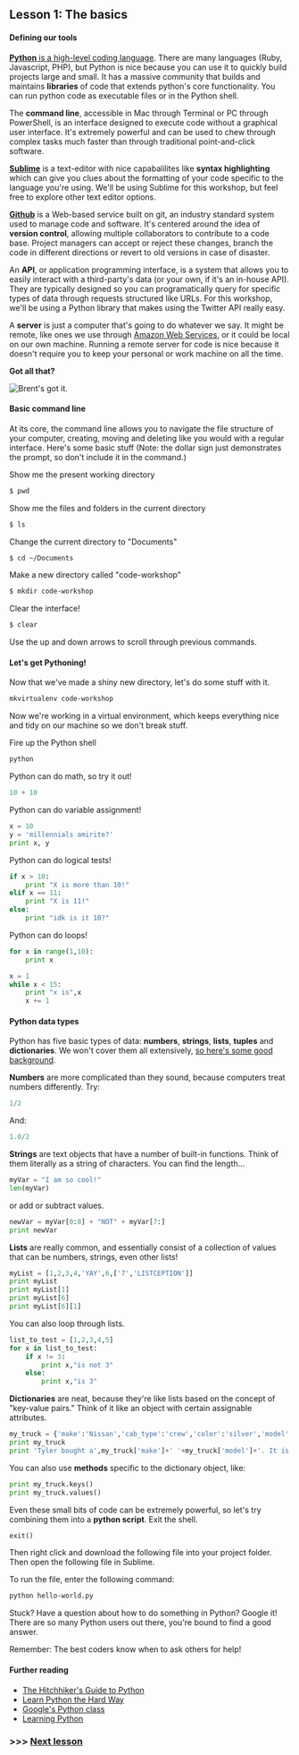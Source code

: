 ## Lesson 1: The basics

#### Defining our tools

[__Python__ is a high-level coding language](https://www.python.org/). There are many languages (Ruby, Javascript, PHP), but Python is nice because you can use it to quickly build projects large and small. It has a massive community that builds and maintains __libraries__ of code that extends python's core functionality. You can run python code as executable files or in the Python shell.

The __command line__, accessible in Mac through Terminal or PC through PowerShell, is an interface designed to execute code without a graphical user interface. It's extremely powerful and can be used to chew through complex tasks much faster than through traditional point-and-click software.

__[Sublime](https://www.sublimetext.com/)__ is a text-editor with nice capabalilites like __syntax highlighting__ which can give you clues about the formatting of your code specific to the language you're using. We'll be using Sublime for this workshop, but feel free to explore other text editor options.

__[Github](https://github.com/)__ is a Web-based service built on git, an industry standard system used to manage code and software. It's centered around the idea of __version control__, allowing multiple collaborators to contribute to a code base. Project managers can accept or reject these changes, branch the code in different directions or revert to old versions in case of disaster.

An __API__, or application programming interface, is a system that allows you to easily interact with a third-party's data (or your own, if it's an in-house API). They are typically designed so you can programatically query for specific types of data through requests structured like URLs. For this workshop, we'll be using a Python library that makes using the Twitter API really easy.

A __server__ is just a computer that's going to do whatever we say. It might be remote, like ones we use through [Amazon Web Services](http://aws.amazon.com/), or it could be local on our own machine. Running a remote server for code is nice because it doesn't require you to keep your personal or work machine on all the time.

__Got all that?__

![Brent's got it.](https://raw.githubusercontent.com/mtdukes/coding-with-bots/master/img/brent-yeah.gif)

#### Basic command line

At its core, the command line allows you to navigate the file structure of your computer, creating, moving and deleting like you would with a regular interface. Here's some basic stuff (Note: the dollar sign just demonstrates the prompt, so don't include it in the command.)

Show me the present working directory
```bash
$ pwd
```

Show me the files and folders in the current directory
```bash
$ ls
```

Change the current directory to "Documents"
```bash
$ cd ~/Documents
```

Make a new directory called "code-workshop"
```bash
$ mkdir code-workshop
```

Clear the interface!
```bash
$ clear
```

Use the up and down arrows to scroll through previous commands.

#### Let's get Pythoning!

Now that we've made a shiny new directory, let's do some stuff with it.

```bash
mkvirtualenv code-workshop
```

Now we're working in a virtual environment, which keeps everything nice and tidy on our machine so we don't break stuff.



Fire up the Python shell

```bash
python
```

Python can do math, so try it out!
```python
10 + 10
```

Python can do variable assignment!
```python
x = 10
y = 'millennials amirite?'
print x, y
```

Python can do logical tests!
```python
if x > 10:
	print "X is more than 10!"
elif x == 11:
	print "X is 11!"
else:
	print "idk is it 10?"
```

Python can do loops!
```python
for x in range(1,10):
	print x
```
```python
x = 1
while x < 15:
	print "x is",x
	x += 1
```

#### Python data types

Python has five basic types of data: __numbers__, __strings__, __lists__, __tuples__ and __dictionaries__. We won't cover them all extensively, [so here's some good background](http://www.tutorialspoint.com/python/python_variable_types.htm).

__Numbers__ are more complicated than they sound, because computers treat numbers differently. Try:

```python
1/2
```

And:
```python
1.0/2
```

__Strings__ are text objects that have a number of built-in functions. Think of them literally as a string of characters. You can find the length...

```python
myVar = "I am so cool!"
len(myVar)
```

or add or subtract values.
```python
newVar = myVar[0:8] + "NOT" + myVar[7:]
print newVar
```

__Lists__ are really common, and essentially consist of a collection of values that can be numbers, strings, even other lists!

```python
myList = [1,2,3,4,'YAY',6,['7','LISTCEPTION']]
print myList
print myList[1]
print myList[6]
print myList[6][1]
```

You can also loop through lists.

```python
list_to_test = [1,2,3,4,5]
for x in list_to_test:
	if x != 3:
		print x,"is not 3"
	else:
		print x,"is 3"
```

__Dictionaries__ are neat, because they're like lists based on the concept of "key-value pairs." Think of it like an object with certain assignable attributes.

```python
my_truck = {'make':'Nissan','cab_type':'crew','color':'silver','model':'Frontier'}
print my_truck
print 'Tyler bought a',my_truck['make']+' '+my_truck['model']+'. It is',my_truck['color']+'.'
```

You can also use __methods__ specific to the dictionary object, like:
```python
print my_truck.keys()
print my_truck.values()
```

Even these small bits of code can be extremely powerful, so let's try combining them into a __python script__. Exit the shell.

```python
exit()
```

Then right click and download the following file into your project folder. Then open the following file in Sublime.

To run the file, enter the following command:

```bash
python hello-world.py
```

Stuck? Have a question about how to do something in Python? Google it! There are so many Python users out there, you're bound to find a good answer.

Remember: The best coders know when to ask others for help!

#### Further reading

- [The Hitchhiker's Guide to Python](http://docs.python-guide.org/en/latest/)
- [Learn Python the Hard Way](http://learnpythonthehardway.org/)
- [Google's Python class](https://developers.google.com/edu/python/)
- [Learning Python](http://shop.oreilly.com/product/0636920028154.do)

### >>> [Next lesson](./lessonTwo.md)